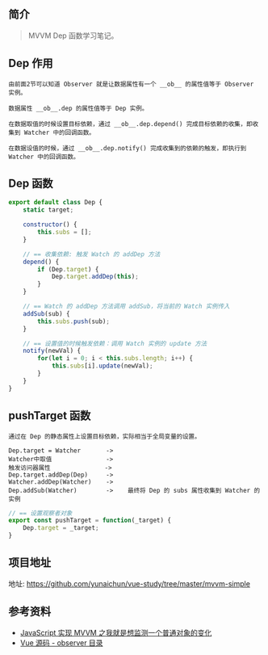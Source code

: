 ## 简介

> MVVM Dep 函数学习笔记。

## Dep 作用

```text
由前面2节可以知道 Observer 就是让数据属性有一个 __ob__ 的属性值等于 Observer 实例。

数据属性 __ob__.dep 的属性值等于 Dep 实例。

在数据取值的时候设置目标依赖，通过 __ob__.dep.depend() 完成目标依赖的收集，即收集到 Watcher 中的回调函数。

在数据设值的时候，通过 __ob__.dep.notify() 完成收集到的依赖的触发，即执行到 Watcher 中的回调函数。
```

## Dep 函数

```js
export default class Dep {
    static target;

    constructor() {
        this.subs = [];
    }

    // == 收集依赖: 触发 Watch 的 addDep 方法
    depend() {
        if (Dep.target) {
            Dep.target.addDep(this);
        }
    }

    // == Watch 的 addDep 方法调用 addSub，将当前的 Watch 实例传入
    addSub(sub) {
        this.subs.push(sub);
    }

    // == 设置值的时候触发依赖：调用 Watch 实例的 update 方法
    notify(newVal) {
        for(let i = 0; i < this.subs.length; i++) {
            this.subs[i].update(newVal);
        }
    }
}
```

## pushTarget 函数

```text
通过在 Dep 的静态属性上设置目标依赖，实际相当于全局变量的设置。

Dep.target = Watcher       ->   
Watcher中取值               ->   
触发访问器属性               ->  
Dep.target.addDep(Dep)     -> 
Watcher.addDep(Watcher)    ->
Dep.addSub(Watcher)        ->    最终将 Dep 的 subs 属性收集到 Watcher 的实例
```

```js
// == 设置观察者对象
export const pushTarget = function(_target) {
    Dep.target = _target;
}

```
## 项目地址

地址: https://github.com/yunaichun/vue-study/tree/master/mvvm-simple

## 参考资料

- [JavaScript 实现 MVVM 之我就是想监测一个普通对象的变化](http://hcysun.me/2016/04/28/JavaScript实现MVVM之我就是想监测一个普通对象的变化/)
- [Vue 源码 - observer 目录](https://github.com/yunaichun/vue-study/tree/master/vue-src/core/observer)
